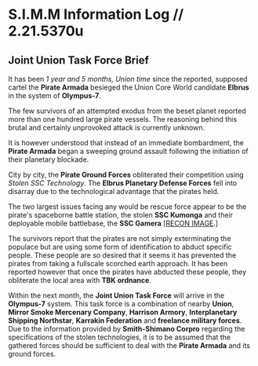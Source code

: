 # S.I.M.M Information Log // 2.21.5370u
## Joint Union Task Force Brief
It has been *1 year and 5 months, Union time* since the reported, supposed cartel the **Pirate Armada** besieged the Union Core World candidate **Elbrus** in the system of **Olympus-7**.

The few survivors of an attempted exodus from the beset planet reported more than one hundred large pirate vessels. The reasoning behind this brutal and certainly unprovoked attack is currently unknown. 

It is however understood that instead of an immediate bombardment, the **Pirate Armada** began a sweeping ground assault following the initiation of their planetary blockade. 

City by city, the **Pirate Ground Forces** obliterated their competition using *Stolen SSC Technology*. The **Elbrus Planetary Defense Forces** fell into disarray due to the technological advantage that the pirates held.

The two largest issues facing any would be rescue force appear to be the pirate's spaceborne battle station, the stolen **SSC Kumonga** and their deployable mobile battlebase, the **SSC Gamera**  [[RECON IMAGE](https://cdn.discordapp.com/attachments/1142875312049369090/1222159661394956429/GameraB.png?ex=661533e1&is=6602bee1&hm=bbff5d02a53c74f5a1f7360ef3f9f1ec60ea2e0aff2c48e69e20dd975a5f4f09&).]

The survivors report that the pirates are not simply exterminating the populace but are using some form of identification to abduct specific people. These people are so desired that it seems it has prevented the pirates from taking a fullscale scorched earth approach. It has been reported however that once the pirates have abducted these people, they obliterate the local area with **TBK ordnance**.

Within the next month, the **Joint Union Task Force** will arrive in the **Olympus-7** system. This task force is a combination of nearby **Union**, **Mirror Smoke Mercenary Company**, **Harrison Armory**, **Interplanetary Shipping Northstar**, **Karrakin Federation** and **freelance military forces**. Due to the information provided by **Smith-Shimano Corpro** regarding the specifications of the stolen technologies, it is to be assumed that the gathered forces should be sufficient to deal with the **Pirate Armada** and its ground forces.
